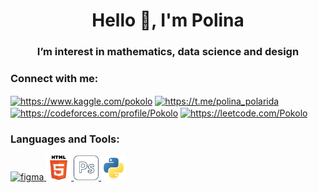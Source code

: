 <h1 align="center">Hello 👋, I'm Polina</h1>
<h3 align="center">I’m interest in mathematics, data science and design</h3>

<h3 align="left">Connect with me:</h3>
<p align="left">
<a href="https://www.kaggle.com/pokolo" target="blank"><img align="center" src="https://raw.githubusercontent.com/rahuldkjain/github-profile-readme-generator/master/src/images/icons/Social/kaggle.svg" alt="https://www.kaggle.com/pokolo" height="30" width="40" /></a>
<a href="https://t.me/polina_polarida" target="blank"><img align="center" src="https://lh3.ggpht.com/H2rdZp9dycHFbC971xPmYOZqIxinkW-xHJjRmEsrJdAoNeCobLF0VeR_5KkY56HR0BC4" alt="https://t.me/polina_polarida" height="30" width="40" /></a>
<a href="https://codeforces.com/profile/Pokolo" target="blank"><img align="center" src="https://assets.codeforces.com/images/sponsored-by-me.png" alt="https://codeforces.com/profile/Pokolo" height="80" width="100" /></a>
<a href="https://leetcode.com/Pokolo/" target="blank"><img align="center" src="https://velog.velcdn.com/images/lucid/post/d39f31b6-1be6-47c2-b1e4-cca2671ddb40/leetcode.png" alt="https://leetcode.com/Pokolo" height="80" width="100" /></a>
</p>

<h3 align="left">Languages and Tools:</h3>
<p align="left"> <a href="https://www.figma.com/" target="_blank" rel="noreferrer"> <img src="https://www.vectorlogo.zone/logos/figma/figma-icon.svg" alt="figma" width="40" height="40"/> </a> <a href="https://www.w3.org/html/" target="_blank" rel="noreferrer"> <img src="https://raw.githubusercontent.com/devicons/devicon/master/icons/html5/html5-original-wordmark.svg" alt="html5" width="40" height="40"/> </a> <a href="https://www.photoshop.com/en" target="_blank" rel="noreferrer"> <img src="https://raw.githubusercontent.com/devicons/devicon/master/icons/photoshop/photoshop-line.svg" alt="photoshop" width="40" height="40"/> </a> <a href="https://www.python.org" target="_blank" rel="noreferrer"> <img src="https://raw.githubusercontent.com/devicons/devicon/master/icons/python/python-original.svg" alt="python" width="40" height="40"/> </a> </p>
